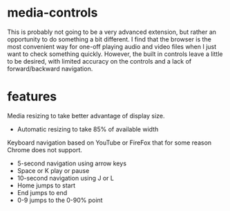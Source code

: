 # media-controls
This is probably not going to be a very advanced extension, but rather an opportunity to do something a bit different. I find that the browser is the most convenient way for one-off playing audio and video files when I just want to check something quickly. However, the built in controls leave a little to be desired, with limited accuracy on the controls and a lack of forward/backward navigation. 

# features
Media resizing to take better advantage of display size.
* Automatic resizing to take 85% of available width

Keyboard navigation based on YouTube or FireFox that for some reason Chrome does not support.
* 5-second navigation using arrow keys
* Space or K play or pause
* 10-second navigation using J or L
* Home jumps to start
* End jumps to end
* 0-9 jumps to the 0-90% point
